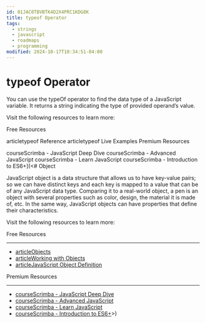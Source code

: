 ```yaml
---
id: 01JAC0TBVBTK4D2X4PRC1KDG8K
title: typeof Operator
tags:
  - strings
  - javascript
  - roadmaps
  - programming
modified: 2024-10-17T10:34:51-04:00
---
```

# typeof Operator
You can use the typeOf operator to find the data type of a JavaScript variable. It returns a string indicating the type of provided operand’s value.

Visit the following resources to learn more:

Free Resources

articletypeof Reference
articletypeof Live Examples
Premium Resources

courseScrimba - JavaScript Deep Dive
courseScrimba - Advanced JavaScript
courseScrimba - Learn JavaScript
courseScrimba - Introduction to ES6+](<# Object

JavaScript object is a data structure that allows us to have key-value pairs; so we can have distinct keys and each key is mapped to a value that can be of any JavaScript data type. Comparing it to a real-world object, a pen is an object with several properties such as color, design, the material it is made of, etc. In the same way, JavaScript objects can have properties that define their characteristics.

Visit the following resources to learn more:

Free Resources

---

- [articleObjects](https://javascript.info/object)
- [articleWorking with Objects](https://developer.mozilla.org/en-US/docs/Web/JavaScript/Guide/Working_with_Objects)
- [articleJavaScript Object Definition](https://www.w3schools.com/js/js_object_definition.asp)

Premium Resources

---

- [courseScrimba - JavaScript Deep Dive](https://v2.scrimba.com/javascript-deep-dive-c0a?via=roadmap)
- [courseScrimba - Advanced JavaScript](https://v2.scrimba.com/advanced-javascript-c03kpi3kss?via=roadmap)
- [courseScrimba - Learn JavaScript](https://v2.scrimba.com/learn-javascript-c0v?via=roadmap)
- [courseScrimba - Introduction to ES6+](https://v2.scrimba.com/introduction-to-es6-c0t?via=roadmap)>)